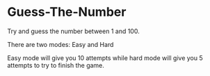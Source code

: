 # Guess-The-Number
Try and guess the number between 1 and 100.

There are two modes: Easy and Hard

Easy mode will give you 10 attempts while hard mode will give you 5 attempts to try to finish the game.
